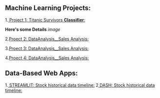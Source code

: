 
## Machine Learning Projects:

1.[ Project 1: Titanic Survivors **Classifier**:](https://github.com/taricov/titanic_survivors_classificier)

__Here's some Details__
*image*

2.[Proect 2: DataAnalysis__Sales Analysis:](https://github.com)

3.[Proect 3: DataAnalysis__Sales Analysis:](https://github.com)

4.[Proect 4: DataAnalysis__Sales Analysis:](https://github.com)


## Data-Based Web Apps:

1.[ STREAMLIT: Stock historical data timeline:](https://github.com/taricov/web_app_stocks)
2[ DASH: Stock historical data timeline:](https://github.com/taricov/web_app_stocks)
